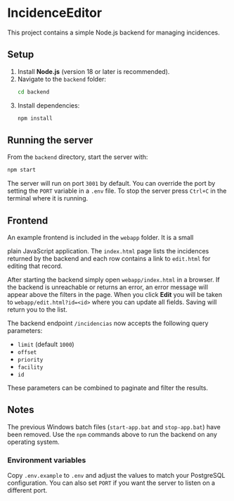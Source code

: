 
# IncidenceEditor

This project contains a simple Node.js backend for managing incidences.

## Setup

1. Install **Node.js** (version 18 or later is recommended).
2. Navigate to the `backend` folder:
   ```bash
   cd backend
   ```
3. Install dependencies:
   ```bash
   npm install
   ```

## Running the server

From the `backend` directory, start the server with:

```bash
npm start
```

The server will run on port `3001` by default. You can override the port by setting the `PORT` variable in a `.env` file. To stop the server press `Ctrl+C` in the terminal where it is running.

## Frontend

An example frontend is included in the `webapp` folder. It is a small

plain JavaScript application. The `index.html` page lists the incidences
returned by the backend and each row contains a link to `edit.html` for
editing that record.

After starting the backend simply open `webapp/index.html` in a browser.
If the backend is unreachable or returns an error, an error message will appear
above the filters in the page. When you click **Edit** you will be taken to
`webapp/edit.html?id=<id>` where you can update all fields. Saving will return
you to the list.


The backend endpoint `/incidencias` now accepts the following query parameters:

- `limit` (default `1000`)
- `offset`
- `priority`
- `facility`
- `id`

These parameters can be combined to paginate and filter the results.

## Notes

The previous Windows batch files (`start-app.bat` and `stop-app.bat`) have been removed. Use the `npm` commands above to run the backend on any operating system.

### Environment variables

Copy `.env.example` to `.env` and adjust the values to match your PostgreSQL configuration. You can also set `PORT` if you want the server to listen on a different port.

